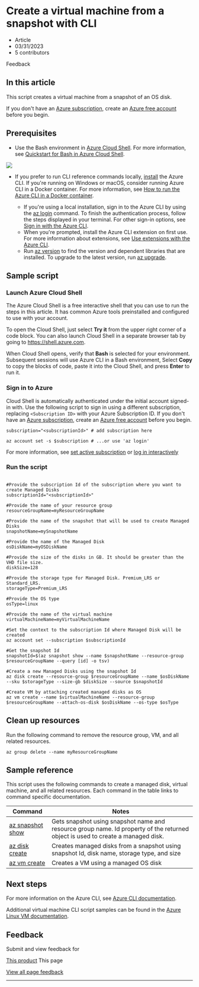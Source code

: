 # Create a virtual machine from a snapshot with CLI

* Article
* 03/31/2023
* 5 contributors

Feedback

## In this article

This script creates a virtual machine from a snapshot of an OS disk.

If you don't have an [Azure subscription](../../guides/developer/azure-developer-guide#understanding-accounts-subscriptions-and-billing), create an [Azure free account](https://azure.microsoft.com/free/?ref=microsoft.com&utm_source=microsoft.com&utm_medium=docs&utm_campaign=visualstudio) before you begin.

## Prerequisites

* Use the Bash environment in [Azure Cloud Shell](/en-us/azure/cloud-shell/overview). For more information, see [Quickstart for Bash in Azure Cloud Shell](/en-us/azure/cloud-shell/quickstart).

[![](../../reusable-content/azure-cli/media/hdi-launch-cloud-shell.png)](https://shell.azure.com)
* If you prefer to run CLI reference commands locally, [install](/en-us/cli/azure/install-azure-cli) the Azure CLI. If you're running on Windows or macOS, consider running Azure CLI in a Docker container. For more information, see [How to run the Azure CLI in a Docker container](/en-us/cli/azure/run-azure-cli-docker).

	+ If you're using a local installation, sign in to the Azure CLI by using the [az login](/en-us/cli/azure/reference-index#az-login) command. To finish the authentication process, follow the steps displayed in your terminal. For other sign-in options, see [Sign in with the Azure CLI](/en-us/cli/azure/authenticate-azure-cli).
	+ When you're prompted, install the Azure CLI extension on first use. For more information about extensions, see [Use extensions with the Azure CLI](/en-us/cli/azure/azure-cli-extensions-overview).
	+ Run [az version](/en-us/cli/azure/reference-index?#az-version) to find the version and dependent libraries that are installed. To upgrade to the latest version, run [az upgrade](/en-us/cli/azure/reference-index?#az-upgrade).

## Sample script

### Launch Azure Cloud Shell

The Azure Cloud Shell is a free interactive shell that you can use to run the steps in this article. It has common Azure tools preinstalled and configured to use with your account.

To open the Cloud Shell, just select **Try it** from the upper right corner of a code block. You can also launch Cloud Shell in a separate browser tab by going to <https://shell.azure.com>.

When Cloud Shell opens, verify that **Bash** is selected for your environment. Subsequent sessions will use Azure CLI in a Bash environment, Select **Copy** to copy the blocks of code, paste it into the Cloud Shell, and press **Enter** to run it.

### Sign in to Azure

Cloud Shell is automatically authenticated under the initial account signed-in with. Use the following script to sign in using a different subscription, replacing `<Subscription ID>` with your Azure Subscription ID. If you don't have an [Azure subscription](../../guides/developer/azure-developer-guide#understanding-accounts-subscriptions-and-billing), create an [Azure free account](https://azure.microsoft.com/free/?ref=microsoft.com&utm_source=microsoft.com&utm_medium=docs&utm_campaign=visualstudio) before you begin.

```
subscription="<subscriptionId>" # add subscription here

az account set -s $subscription # ...or use 'az login'

```

For more information, see [set active subscription](/en-us/cli/azure/account#az-account-set) or [log in interactively](/en-us/cli/azure/reference-index#az-login)

### Run the script

```

#Provide the subscription Id of the subscription where you want to create Managed Disks
subscriptionId="<subscriptionId>"

#Provide the name of your resource group
resourceGroupName=myResourceGroupName

#Provide the name of the snapshot that will be used to create Managed Disks
snapshotName=mySnapshotName

#Provide the name of the Managed Disk
osDiskName=myOSDiskName

#Provide the size of the disks in GB. It should be greater than the VHD file size.
diskSize=128

#Provide the storage type for Managed Disk. Premium_LRS or Standard_LRS.
storageType=Premium_LRS

#Provide the OS type
osType=linux

#Provide the name of the virtual machine
virtualMachineName=myVirtualMachineName

#Set the context to the subscription Id where Managed Disk will be created
az account set --subscription $subscriptionId

#Get the snapshot Id 
snapshotId=$(az snapshot show --name $snapshotName --resource-group $resourceGroupName --query [id] -o tsv)

#Create a new Managed Disks using the snapshot Id
az disk create --resource-group $resourceGroupName --name $osDiskName --sku $storageType --size-gb $diskSize --source $snapshotId 

#Create VM by attaching created managed disks as OS
az vm create --name $virtualMachineName --resource-group $resourceGroupName --attach-os-disk $osDiskName --os-type $osType

```

## Clean up resources

Run the following command to remove the resource group, VM, and all related resources.

```
az group delete --name myResourceGroupName

```

## Sample reference

This script uses the following commands to create a managed disk, virtual machine, and all related resources. Each command in the table links to command specific documentation.

| Command | Notes |
| --- | --- |
| [az snapshot show](/en-us/cli/azure/snapshot) | Gets snapshot using snapshot name and resource group name. Id property of the returned object is used to create a managed disk. |
| [az disk create](/en-us/cli/azure/disk) | Creates managed disks from a snapshot using snapshot Id, disk name, storage type, and size |
| [az vm create](/en-us/cli/azure/vm) | Creates a VM using a managed OS disk |

## Next steps

For more information on the Azure CLI, see [Azure CLI documentation](/en-us/cli/azure).

Additional virtual machine CLI script samples can be found in the [Azure Linux VM documentation](../linux/cli-samples?toc=/azure/virtual-machines/linux/toc.json).

## Feedback

Submit and view feedback for

[This product](https://feedback.azure.com/d365community/forum/ec2f1827-be25-ec11-b6e6-000d3a4f0f1c)
This page

[View all page feedback](https://github.com/MicrosoftDocs/azure-docs/issues)

---
